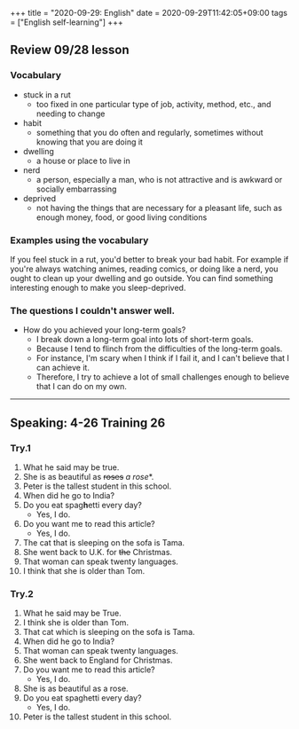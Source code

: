 +++
title =  "2020-09-29: English"
date = 2020-09-29T11:42:05+09:00
tags = ["English self-learning"]
+++

## Review 09/28 lesson

### Vocabulary

* stuck in a rut
    - too fixed in one particular type of job, activity, method, etc., and needing to change
* habit
    - something that you do often and regularly, sometimes without knowing that you are doing it
* dwelling
    - a house or place to live in
* nerd
    - a person, especially a man, who is not attractive and is awkward or socially embarrassing
* deprived
    - not having the things that are necessary for a pleasant life, such as enough money, food, or good living conditions

### Examples using the vocabulary

If you feel stuck in a rut, you'd better to break your bad habit.
For example if you're always watching animes, reading comics, or doing like a nerd,
you ought to clean up your dwelling and go outside.
You can find something interesting enough to make you sleep-deprived.

### The questions I couldn't answer well.

* How do you achieved your long-term goals?
  - I break down a long-term goal into lots of short-term goals.
  - Because I tend to flinch from the difficulties of the long-term goals.
  - For instance, I'm scary when I think if I fail it, and I can't believe that I can achieve it.
  - Therefore, I try to achieve a lot of small challenges enough to believe that I can do on my own.

- - -

## Speaking: 4-26 Training 26

### Try.1

1. What he said may be true.
2. She is as beautiful as ~~roses~~ *a rose**.
3. Peter is the tallest student in this school.
4. When did he go to India?
5. Do you eat spag**h**etti every day?
    - Yes, I do.
6. Do you want me to read this article?
    - Yes, I do.
7. The cat that is sleeping on the sofa is Tama.
8. She went back to U.K. for ~~the~~ Christmas.
9. That woman can speak twenty languages.
10. I think that she is older than Tom.

### Try.2

1. What he said may be True.
2. I think she is older than Tom.
3. That cat which is sleeping on the sofa is Tama.
4. When did he go to India?
5. That woman can speak twenty languages.
6. She went back to England for Christmas.
7. Do you want me to read this article?
    - Yes, I do.
8. She is as beautiful as a rose.
9. Do you eat spaghetti every day?
    - Yes, I do.
10. Peter is the tallest student in this school.
